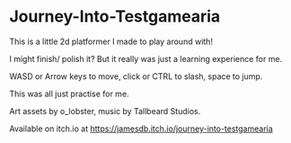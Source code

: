 # Journey-Into-Testgamearia
This is a little 2d platformer I made to play around with!

I might finish/ polish it? But it really was just a learning experience for me.

WASD or Arrow keys to move, click or CTRL to slash, space to jump.

This was all just practise for me.

Art assets by o_lobster, music by Tallbeard Studios.

Available on itch.io at https://jamesdb.itch.io/journey-into-testgamearia
